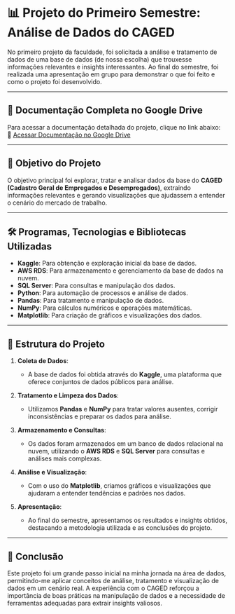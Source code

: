 # 📊 Projeto do Primeiro Semestre: Análise de Dados do CAGED  

No primeiro projeto da faculdade, foi solicitada a análise e tratamento de dados de uma base de dados (de nossa escolha) que trouxesse informações relevantes e insights interessantes. Ao final do semestre, foi realizada uma apresentação em grupo para demonstrar o que foi feito e como o projeto foi desenvolvido.  

---

## 🔗 Documentação Completa no Google Drive  
Para acessar a documentação detalhada do projeto, clique no link abaixo:  
📂 [Acessar Documentação no Google Drive](https://abrir.link/kotiR)  

---

## 🎯 Objetivo do Projeto  
O objetivo principal foi explorar, tratar e analisar dados da base do **CAGED (Cadastro Geral de Empregados e Desempregados)**, extraindo informações relevantes e gerando visualizações que ajudassem a entender o cenário do mercado de trabalho.  

---

## 🛠️ Programas, Tecnologias e Bibliotecas Utilizadas  

- **Kaggle**: Para obtenção e exploração inicial da base de dados.  
- **AWS RDS**: Para armazenamento e gerenciamento da base de dados na nuvem.  
- **SQL Server**: Para consultas e manipulação dos dados.  
- **Python**: Para automação de processos e análise de dados.  
- **Pandas**: Para tratamento e manipulação de dados.  
- **NumPy**: Para cálculos numéricos e operações matemáticas.  
- **Matplotlib**: Para criação de gráficos e visualizações dos dados.  

---

## 📂 Estrutura do Projeto  

1. **Coleta de Dados**:  
   - A base de dados foi obtida através do **Kaggle**, uma plataforma que oferece conjuntos de dados públicos para análise.  

2. **Tratamento e Limpeza dos Dados**:  
   - Utilizamos **Pandas** e **NumPy** para tratar valores ausentes, corrigir inconsistências e preparar os dados para análise.  

3. **Armazenamento e Consultas**:  
   - Os dados foram armazenados em um banco de dados relacional na nuvem, utilizando o **AWS RDS** e **SQL Server** para consultas e análises mais complexas.  

4. **Análise e Visualização**:  
   - Com o uso do **Matplotlib**, criamos gráficos e visualizações que ajudaram a entender tendências e padrões nos dados.  

5. **Apresentação**:  
   - Ao final do semestre, apresentamos os resultados e insights obtidos, destacando a metodologia utilizada e as conclusões do projeto.  

---

## 🌟 Conclusão  
Este projeto foi um grande passo inicial na minha jornada na área de dados, permitindo-me aplicar conceitos de análise, tratamento e visualização de dados em um cenário real. A experiência com o CAGED reforçou a importância de boas práticas na manipulação de dados e a necessidade de ferramentas adequadas para extrair insights valiosos.  
